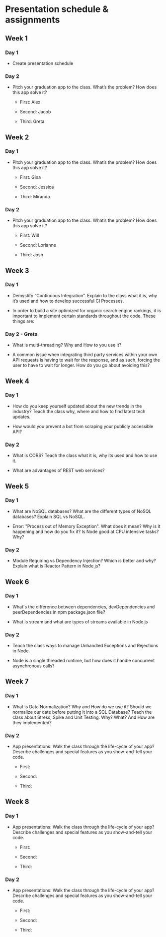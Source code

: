 # Presentation schedule & assignments

## Week 1

### Day 1

* Create presentation schedule

### Day 2

* Pitch your graduation app to the class. What’s the problem? How does this app solve it?

    * First: Alex

    * Second: Jacob

    * Third: Greta

## Week 2

### Day 1

* Pitch your graduation app to the class. What’s the problem? How does this app solve it?

    * First: Gina

    * Second: Jessica

    * Third: Miranda

### Day 2

* Pitch your graduation app to the class. What’s the problem? How does this app solve it?

    * First: Will

    * Second: Lorianne

    * Third: Josh

## Week 3

### Day 1

* Demystify “Continuous Integration”. Explain to the class what it is, why it’s used and how to develop successful CI Processes.

* In order to build a site optimized for organic search engine rankings, it is important to implement certain standards throughout the code. These things are:

### Day 2 - Greta

* What is multi-threading? Why and How to you use it?

* A common issue when integrating third party services within your own API requests is having to wait for the response, and as such, forcing the user to have to wait for longer. How do you go about avoiding this?

## Week 4

### Day 1

* How do you keep yourself updated about the new trends in the industry? Teach the class why, where and how to find latest tech updates.

* How would you prevent a bot from scraping your publicly accessible API?

### Day 2

* What is CORS? Teach the class what it is, why its used and how to use it.

* What are advantages of REST web services?

## Week 5

### Day 1

* What are NoSQL databases? What are the different types of NoSQL databases? Explain SQL vs NoSQL.

* Error: "Process out of Memory Exception". What does it mean? Why is it happening and how do you fix it? Is Node good at CPU intensive tasks? Why?

### Day 2

* Module Requiring vs Dependency Injection? Which is better and why?
Explain what is Reactor Pattern in Node.js?

## Week 6

### Day 1

* What's the difference between dependencies, devDependencies and peerDependencies in npm package.json file?

* What is stream and what are types of streams available in Node.js

### Day 2

* Teach the class ways to manage Unhandled Exceptions and Rejections in Node.

* Node is a single threaded runtime, but how does it handle concurrent asynchronous calls?

## Week 7

### Day 1

* What is Data Normalization? Why and How do we use it? Should we normalize our date before putting it into a SQL Database?
Teach the class about Stress, Spike and Unit Testing. Why? What? And How are they implemented?

### Day 2

* App presentations: Walk the class through the life-cycle of your app? Describe challenges and special features as you show-and-tell your code.

    * First:

    * Second: 

    * Third: 

## Week 8

### Day 1

* App presentations: Walk the class through the life-cycle of your app? Describe challenges and special features as you show-and-tell your code.

    * First:

    * Second: 

    * Third: 

### Day 2

* App presentations: Walk the class through the life-cycle of your app? Describe challenges and special features as you show-and-tell your code.

    * First:

    * Second: 

    * Third: 
